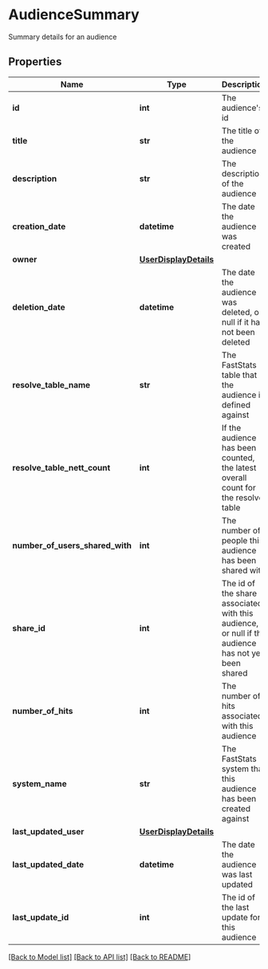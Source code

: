# AudienceSummary

Summary details for an audience
## Properties
Name | Type | Description | Notes
------------ | ------------- | ------------- | -------------
**id** | **int** | The audience&#39;s id | 
**title** | **str** | The title of the audience | 
**description** | **str** | The description of the audience | 
**creation_date** | **datetime** | The date the audience was created | 
**owner** | [**UserDisplayDetails**](UserDisplayDetails.md) |  | 
**deletion_date** | **datetime** | The date the audience was deleted, or null if it has not been deleted | [optional] 
**resolve_table_name** | **str** | The FastStats table that the audience is defined against | 
**resolve_table_nett_count** | **int** | If the audience has been counted, the latest overall count for the resolve table | [optional] 
**number_of_users_shared_with** | **int** | The number of people this audience has been shared with | 
**share_id** | **int** | The id of the share associated with this audience, or null if the  audience has not yet been shared | [optional] 
**number_of_hits** | **int** | The number of hits associated with this audience | 
**system_name** | **str** | The FastStats system that this audience has been created against | 
**last_updated_user** | [**UserDisplayDetails**](UserDisplayDetails.md) |  | 
**last_updated_date** | **datetime** | The date the audience was last updated | 
**last_update_id** | **int** | The id of the last update for this audience | 

[[Back to Model list]](../README.md#documentation-for-models) [[Back to API list]](../README.md#documentation-for-api-endpoints) [[Back to README]](../README.md)


